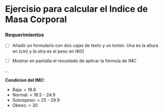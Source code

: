# Ejercisio para calcular el Indice de Masa Corporal

### Requerimientos 

* [ ] Añadir un formulario con dos cajas de texto y un boton. Una es la altura en (cm) y la otra es el peso en (KG)

* [ ] Mostrar en pantalla el resustado de aplicar la fórmula de IMC

...

**Condicion del IMC:**
* Baja: < 18.8
* Normal: < 18.5 - 24.9
* Sobrepeso: < 25 - 29.9
* Obeso: > 30
